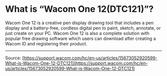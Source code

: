 # What is “Wacom One 12(DTC121)”?

Wacom One 12 is a creative pen display drawing tool that includes a pen display and a battery-free, cordless digital pen to paint, sketch, annotate, or just create on your PC. Wacom One 12 is also a complete solution with popular free drawing software which users can download after creating a Wacom ID and registering their product.

---
Source: [https://support.wacom.com/hc/en-us/articles/15673052920599-What-is-Wacom-One-12-DTC121](https://support.wacom.com/hc/en-us/articles/15673052920599-What-is-Wacom-One-12-DTC121)
